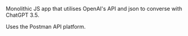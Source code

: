 Monolithic JS app that utilises OpenAI's API and json to converse with ChatGPT 3.5.

Uses the Postman API platform.
